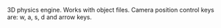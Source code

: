 3D physics engine.
Works with object files.
Camera position control keys are:
w, a, s, d and arrow keys.